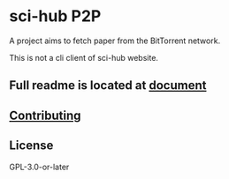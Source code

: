 # sci-hub P2P

A project aims to fetch paper from the BitTorrent network.

This is not a cli client of sci-hub website.

## Full readme is located at [document](https://sci-hub-p2p.readthedocs.io/en/latest/)

## [Contributing](https://sci-hub-p2p.readthedocs.io/en/latest/contributing/)

## License

GPL-3.0-or-later
